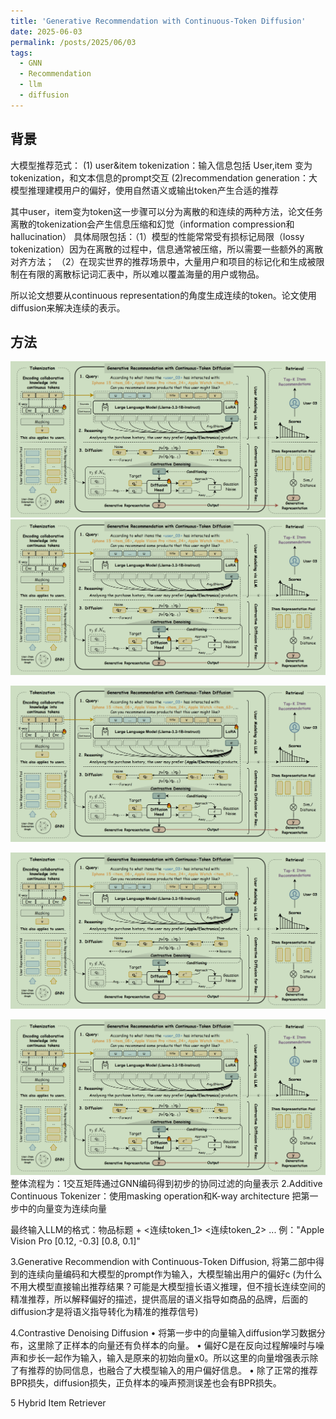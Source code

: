 ```yaml
---
title: 'Generative Recommendation with Continuous-Token Diffusion'
date: 2025-06-03
permalink: /posts/2025/06/03
tags:
  - GNN
  - Recommendation
  - llm
  - diffusion
---
```

## 背景
大模型推荐范式：
(1)  user&item tokenization：输入信息包括 User,item 变为tokenization，和文本信息的prompt交互
(2)recommendation generation：大模型推理建模用户的偏好，使用自然语义或输出token产生合适的推荐

其中user，item变为token这一步骤可以分为离散的和连续的两种方法，论文任务离散的tokenization会产生信息压缩和幻觉（information compression和hallucination）
具体局限包括：（1）模型的性能常常受有损标记局限（lossy tokenization）因为在离散的过程中，信息通常被压缩，所以需要一些额外的离散对齐方法；
（2）在现实世界的推荐场景中，大量用户和项目的标记化和生成被限制在有限的离散标记词汇表中，所以难以覆盖海量的用户或物品。


所以论文想要从continuous representation的角度生成连续的token。论文使用diffusion来解决连续的表示。

## 方法
![method](https://github.com/huangfan0/huangfan0.github.io/blob/master/images/1-1.png "method")
![method](https://github.com/huangfan0/huangfan0.github.io/blob/master/images/1-1.png)

![method](images/1-1.png)

![method](./images/1-1.png)


![method](../images/1-1.png)
整体流程为：1交互矩阵通过GNN编码得到初步的协同过滤的向量表示
2.Additive Continuous Tokenizer：使用masking operation和K-way  architecture 把第一步中的向量变为连续向量

最终输入LLM的格式：物品标题 + <连续token_1> <连续token_2> ...
 例："Apple Vision Pro [0.12, -0.3] [0.8, 0.1]"

3.Generative Recommendion with Continuous-Token Diffusion, 
将第二部中得到的连续向量编码和大模型的prompt作为输入，大模型输出用户的偏好c
(为什么不用大模型直接输出推荐结果？可能是大模型擅长语义推理，但不擅长连续空间的精准推荐，所以解释偏好的描述，提供高层的语义指导如商品的品牌，后面的diffusion才是将语义指导转化为精准的推荐信号)

4.Contrastive Denoising Diffusion
  • 将第一步中的向量输入diffusion学习数据分布，这里除了正样本的向量还有负样本的向量。
  • 偏好C是在反向过程解噪时与噪声和步长一起作为输入，输入是原来的初始向量x0。所以这里的向量增强表示除了有推荐的协同信息，也融合了大模型输入的用户偏好信息。
  • 除了正常的推荐BPR损失，diffusion损失，正负样本的噪声预测误差也会有BPR损失。

5 Hybrid Item Retriever



<!-- ---
title: 'Blog Post number 4'
date: 2015-08-14
permalink: /posts/2012/08/blog-post-4/

permalink: /posts/2012/08/blog-post-4/

tags:
  - cool posts
  - category1
  - category2
---

This is a sample blog post. Lorem ipsum I can't remember the rest of lorem ipsum and don't have an internet connection right now. Testing testing testing this blog post. Blog posts are cool.

Headings are cool
======

You can have many headings
======

Aren't headings cool?
------ -->